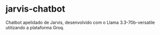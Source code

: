 # jarvis-chatbot
Chatbot apelidado de Jarvis, desenvolvido com o Llama 3.3-70b-versatile utilizando a plataforma Groq.
